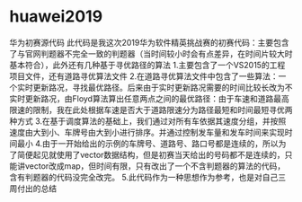 # huawei2019
华为初赛源代码
此代码是我这次2019华为软件精英挑战赛的初赛代码：主要包含了与官网判题器不完全一致的判题器（当时间较小时会有点差异，在时间片较大时基本符合），此外还有几种基于寻优路径的算法
1.主要包含了一个VS2015的工程项目文件，还有道路寻优算法文件
2.在道路寻优算法文件中包含了一些算法：一个实时更新路况，寻找最优路径。后来由于实时更新路况需要的时间比较长改为不实时更新路况，由Floyd算法算出任意两点之间的最优路径：由于车速和道路最高限速的限制，我在此处根据车速是否大于道路限速分为路径最短和时间最短寻优两种方式
3.在基于调度算法的基础上，我们通过对所有车依据其速度分组，并按照速度由大到小、车牌号由大到小进行排序。并通过控制发车量和发车时间来实现时间最小
4.由于一开始给出的示例的车牌号、道路号、路口号都是连续的，所以为了简便起见就使用了vector数据结构，但是初赛当天给出的号码都不是连续的，只能讲vector改成map，但时间有限，只有改出了一个不含判题器的算法的代码，含有判题器的代码没完全改完。
5.此代码作为一种思想作为参考，也是对自己三周付出的总结
